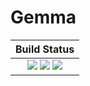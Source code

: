 # Gemma

| **Build Status**                                                                                |
|:-----------------------------------------------------------------------------------------------:|
| [![][travis-img]][travis-url] [![][appveyor-img]][appveyor-url] [![][codecov-img]][codecov-url] |

[travis-img]: https://travis-ci.com/dglmoore/gemma.svg?branch=master
[travis-url]: https://travis-ci.com/dglmoore/gemma

[appveyor-img]: https://ci.appveyor.com/api/projects/status/h69jkx7p2c8l3e3w/branch/master?svg=true
[appveyor-url]: https://ci.appveyor.com/project/dglmoore/gemma

[codecov-img]: https://codecov.io/gh/dglmoore/gemma/branch/master/graph/badge.svg
[codecov-url]: https://codecov.io/gh/dglmoore/gemma
